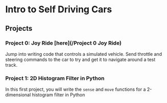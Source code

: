 # Intro to Self Driving Cars

## Projects 

### Project 0: Joy Ride [here](/Project 0 Joy Ride)
Jump into writing code that controls a simulated vehicle. Send throttle and steering commands to the
car to try and get it to navigate around a test track.


### Project 1: 2D Histogram Filter in Python
In this first project, you will write the `sense` and `move` functions for a 2-dimensional histogram filter in
Python
